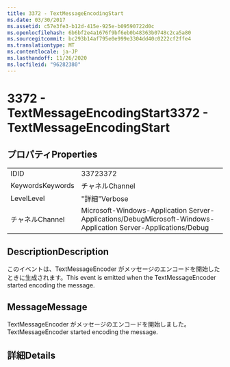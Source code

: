```yaml
---
title: 3372 - TextMessageEncodingStart
ms.date: 03/30/2017
ms.assetid: c57e3fe3-b12d-415e-925e-b09590722d0c
ms.openlocfilehash: 6b6bf2e4a1676f9bf6eb0b48363b0748c2ca5a80
ms.sourcegitcommit: bc293b14af795e0e999e3304dd40c0222cf2ffe4
ms.translationtype: MT
ms.contentlocale: ja-JP
ms.lasthandoff: 11/26/2020
ms.locfileid: "96282380"
---
```

# <a name="3372---textmessageencodingstart"></a><span data-ttu-id="ecb3a-102">3372 - TextMessageEncodingStart</span><span class="sxs-lookup"><span data-stu-id="ecb3a-102">3372 - TextMessageEncodingStart</span></span>

## <a name="properties"></a><span data-ttu-id="ecb3a-103">プロパティ</span><span class="sxs-lookup"><span data-stu-id="ecb3a-103">Properties</span></span>  
  
|||  
|-|-|  
|<span data-ttu-id="ecb3a-104">ID</span><span class="sxs-lookup"><span data-stu-id="ecb3a-104">ID</span></span>|<span data-ttu-id="ecb3a-105">3372</span><span class="sxs-lookup"><span data-stu-id="ecb3a-105">3372</span></span>|  
|<span data-ttu-id="ecb3a-106">Keywords</span><span class="sxs-lookup"><span data-stu-id="ecb3a-106">Keywords</span></span>|<span data-ttu-id="ecb3a-107">チャネル</span><span class="sxs-lookup"><span data-stu-id="ecb3a-107">Channel</span></span>|  
|<span data-ttu-id="ecb3a-108">Level</span><span class="sxs-lookup"><span data-stu-id="ecb3a-108">Level</span></span>|<span data-ttu-id="ecb3a-109">"詳細"</span><span class="sxs-lookup"><span data-stu-id="ecb3a-109">Verbose</span></span>|  
|<span data-ttu-id="ecb3a-110">チャネル</span><span class="sxs-lookup"><span data-stu-id="ecb3a-110">Channel</span></span>|<span data-ttu-id="ecb3a-111">Microsoft-Windows-Application Server-Applications/Debug</span><span class="sxs-lookup"><span data-stu-id="ecb3a-111">Microsoft-Windows-Application Server-Applications/Debug</span></span>|  
  
## <a name="description"></a><span data-ttu-id="ecb3a-112">Description</span><span class="sxs-lookup"><span data-stu-id="ecb3a-112">Description</span></span>  

 <span data-ttu-id="ecb3a-113">このイベントは、TextMessageEncoder がメッセージのエンコードを開始したときに生成されます。</span><span class="sxs-lookup"><span data-stu-id="ecb3a-113">This event is emitted when the TextMessageEncoder started encoding the message.</span></span>  
  
## <a name="message"></a><span data-ttu-id="ecb3a-114">Message</span><span class="sxs-lookup"><span data-stu-id="ecb3a-114">Message</span></span>  

 <span data-ttu-id="ecb3a-115">TextMessageEncoder がメッセージのエンコードを開始しました。</span><span class="sxs-lookup"><span data-stu-id="ecb3a-115">TextMessageEncoder started encoding the message.</span></span>  
  
## <a name="details"></a><span data-ttu-id="ecb3a-116">詳細</span><span class="sxs-lookup"><span data-stu-id="ecb3a-116">Details</span></span>

